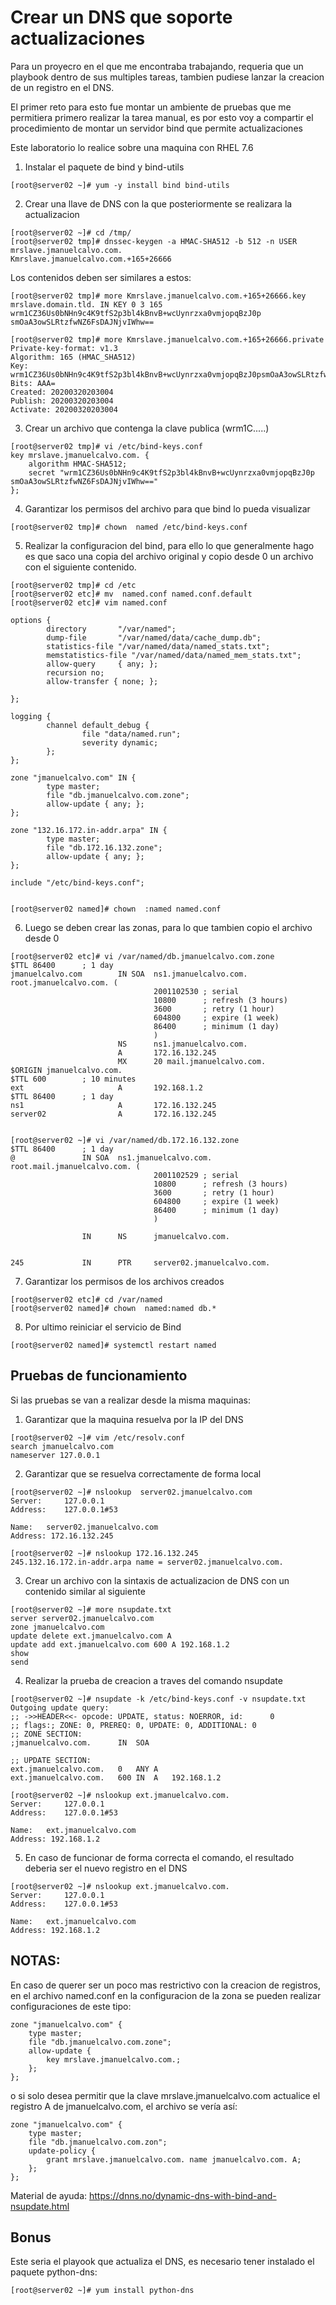# Crear un DNS que soporte actualizaciones

Para un proyecro en el que me encontraba trabajando, requeria que un playbook dentro de sus multiples tareas, tambien pudiese lanzar la creacion de un registro en el DNS.

El primer reto para esto fue montar un ambiente de pruebas que me permitiera primero realizar la tarea manual, es por esto voy a compartir el procedimiento de montar un servidor bind que permite actualizaciones


Este laboratorio lo realice sobre una maquina con RHEL 7.6

1. Instalar el paquete de bind y bind-utils
```
[root@server02 ~]# yum -y install bind bind-utils
```

2. Crear una llave de DNS con la que posteriormente se realizara la actualizacion
```
[root@server02 ~]# cd /tmp/
[root@server02 tmp]# dnssec-keygen -a HMAC-SHA512 -b 512 -n USER mrslave.jmanuelcalvo.com.
Kmrslave.jmanuelcalvo.com.+165+26666
```
Los contenidos deben ser similares a estos:
```
[root@server02 tmp]# more Kmrslave.jmanuelcalvo.com.+165+26666.key
mrslave.domain.tld. IN KEY 0 3 165 wrm1CZ36Us0bNHn9c4K9tfS2p3bl4kBnvB+wcUynrzxa0vmjopqBzJ0p smOaA3owSLRtzfwNZ6FsDAJNjvIWhw==
```

```
[root@server02 tmp]# more Kmrslave.jmanuelcalvo.com.+165+26666.private
Private-key-format: v1.3
Algorithm: 165 (HMAC_SHA512)
Key: wrm1CZ36Us0bNHn9c4K9tfS2p3bl4kBnvB+wcUynrzxa0vmjopqBzJ0psmOaA3owSLRtzfwNZ6FsDAJNjvIWhw==
Bits: AAA=
Created: 20200320203004
Publish: 20200320203004
Activate: 20200320203004
```

3. Crear un archivo que contenga la clave publica (wrm1C.....)
```
[root@server02 tmp]# vi /etc/bind-keys.conf
key mrslave.jmanuelcalvo.com. {
    algorithm HMAC-SHA512;
    secret "wrm1CZ36Us0bNHn9c4K9tfS2p3bl4kBnvB+wcUynrzxa0vmjopqBzJ0p smOaA3owSLRtzfwNZ6FsDAJNjvIWhw=="
};
```

4. Garantizar los permisos del archivo para que bind lo pueda visualizar
```
[root@server02 tmp]# chown  named /etc/bind-keys.conf
```

5. Realizar la configuracion del bind, para ello lo que generalmente hago es que saco una copia del archivo original y copio desde 0 un archivo con el siguiente contenido.
```
[root@server02 tmp]# cd /etc
[root@server02 etc]# mv  named.conf named.conf.default
[root@server02 etc]# vim named.conf

options {
        directory       "/var/named";
        dump-file       "/var/named/data/cache_dump.db";
        statistics-file "/var/named/data/named_stats.txt";
        memstatistics-file "/var/named/data/named_mem_stats.txt";
        allow-query     { any; };
        recursion no;
        allow-transfer { none; };

};

logging {
        channel default_debug {
                file "data/named.run";
                severity dynamic;
        };
};

zone "jmanuelcalvo.com" IN {
        type master;
        file "db.jmanuelcalvo.com.zone";
        allow-update { any; };
};

zone "132.16.172.in-addr.arpa" IN {
        type master;
        file "db.172.16.132.zone";
        allow-update { any; };
};

include "/etc/bind-keys.conf";


[root@server02 named]# chown  :named named.conf
```


6. Luego se deben crear las zonas, para lo que tambien copio el archivo desde 0
```
[root@server02 etc]# vi /var/named/db.jmanuelcalvo.com.zone
$TTL 86400      ; 1 day
jmanuelcalvo.com        IN SOA  ns1.jmanuelcalvo.com. root.jmanuelcalvo.com. (
                                2001102530 ; serial
                                10800      ; refresh (3 hours)
                                3600       ; retry (1 hour)
                                604800     ; expire (1 week)
                                86400      ; minimum (1 day)
                                )
                        NS      ns1.jmanuelcalvo.com.
                        A       172.16.132.245
                        MX      20 mail.jmanuelcalvo.com.
$ORIGIN jmanuelcalvo.com.
$TTL 600        ; 10 minutes
ext                     A       192.168.1.2
$TTL 86400      ; 1 day
ns1                     A       172.16.132.245
server02                A       172.16.132.245


[root@server02 ~]# vi /var/named/db.172.16.132.zone
$TTL 86400      ; 1 day
@               IN SOA  ns1.jmanuelcalvo.com. root.mail.jmanuelcalvo.com. (
                                2001102529 ; serial
                                10800      ; refresh (3 hours)
                                3600       ; retry (1 hour)
                                604800     ; expire (1 week)
                                86400      ; minimum (1 day)
                                )

                IN      NS      jmanuelcalvo.com.


245             IN      PTR     server02.jmanuelcalvo.com.
```

7. Garantizar los permisos de los archivos creados
```
[root@server02 etc]# cd /var/named
[root@server02 named]# chown  named:named db.*
```

8. Por ultimo reiniciar el servicio de Bind
```
[root@server02 named]# systemctl restart named
```



## Pruebas de funcionamiento


Si las pruebas se van a realizar desde la misma maquinas:

1. Garantizar que la maquina resuelva por la IP del DNS
```
[root@server02 ~]# vim /etc/resolv.conf
search jmanuelcalvo.com
nameserver 127.0.0.1
```

2. Garantizar que se resuelva correctamente de forma local
```
[root@server02 ~]# nslookup  server02.jmanuelcalvo.com
Server:		127.0.0.1
Address:	127.0.0.1#53

Name:	server02.jmanuelcalvo.com
Address: 172.16.132.245

[root@server02 ~]# nslookup 172.16.132.245
245.132.16.172.in-addr.arpa	name = server02.jmanuelcalvo.com.
```

3. Crear un archivo con la sintaxis de actualizacion de DNS con un contenido similar al siguiente
```
[root@server02 ~]# more nsupdate.txt
server server02.jmanuelcalvo.com
zone jmanuelcalvo.com
update delete ext.jmanuelcalvo.com A
update add ext.jmanuelcalvo.com 600 A 192.168.1.2
show
send
```

4. Realizar la prueba de creacion a traves del comando nsupdate
```
[root@server02 ~]# nsupdate -k /etc/bind-keys.conf -v nsupdate.txt
Outgoing update query:
;; ->>HEADER<<- opcode: UPDATE, status: NOERROR, id:      0
;; flags:; ZONE: 0, PREREQ: 0, UPDATE: 0, ADDITIONAL: 0
;; ZONE SECTION:
;jmanuelcalvo.com.		IN	SOA

;; UPDATE SECTION:
ext.jmanuelcalvo.com.	0	ANY	A
ext.jmanuelcalvo.com.	600	IN	A	192.168.1.2

[root@server02 ~]# nslookup ext.jmanuelcalvo.com.
Server:		127.0.0.1
Address:	127.0.0.1#53

Name:	ext.jmanuelcalvo.com
Address: 192.168.1.2
```

5. En caso de funcionar de forma correcta el comando, el resultado deberia ser el nuevo registro en el DNS
```
[root@server02 ~]# nslookup ext.jmanuelcalvo.com.
Server:		127.0.0.1
Address:	127.0.0.1#53

Name:	ext.jmanuelcalvo.com
Address: 192.168.1.2
```


## NOTAS: 
En caso de querer ser un poco mas restrictivo con la creacion de registros, en el archivo named.conf en la configuracion de la zona se pueden realizar configuraciones de este tipo:



```
zone "jmanuelcalvo.com" {
    type master;
    file "db.jmanuelcalvo.com.zone";
    allow-update {
        key mrslave.jmanuelcalvo.com.;
    };
};
```

o si solo desea permitir que la clave mrslave.jmanuelcalvo.com actualice el registro A de jmanuelcalvo.com, el archivo se vería así:

```
zone "jmanuelcalvo.com" {
    type master;
    file "db.jmanuelcalvo.com.zon";
    update-policy {
        grant mrslave.jmanuelcalvo.com. name jmanuelcalvo.com. A;
    };
};
```

Material de ayuda:
https://dnns.no/dynamic-dns-with-bind-and-nsupdate.html

## Bonus 

Este seria el playook que actualiza el DNS, es necesario tener instalado el paquete python-dns:
```
[root@server02 ~]# yum install python-dns
```


